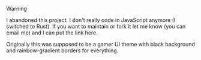 > [!WARNING]  
> I abandoned this project. I don't really code in JavaScript anymore (I switched to Rust). If you want to maintain or fork it let me know (you can email me) and I can put the link here.

Originally this was supposed to be a gamer UI theme with black background and rainbow-gradient borders for everything.
